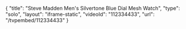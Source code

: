 {
    "title": "Steve Madden Men's Silvertone Blue Dial Mesh Watch",
    "type": "solo",
    "layout": "iframe-static",
    "videoId": "112334433",
    "url": "\/tvpembed\/112334433"
}